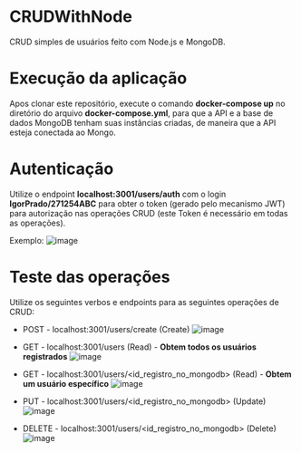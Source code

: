 # CRUDWithNode
CRUD simples de usuários feito com Node.js e MongoDB.

# Execução da aplicação
Apos clonar este repositório, execute o comando **docker-compose up** no diretório do arquivo **docker-compose.yml**, para que a API e a base de dados MongoDB tenham suas instâncias criadas, de maneira que a API esteja conectada ao Mongo. 

# Autenticação 
Utilize o endpoint **localhost:3001/users/auth** com o login **IgorPrado/271254ABC** para obter o token (gerado pelo mecanismo JWT) para autorização nas operações CRUD (este Token é necessário em todas as operações).  

Exemplo:
![image](https://github.com/IgorCavalcantiCianniPrado/CRUDWithNode/assets/86272097/2274585b-945e-497f-934f-6d267bff81cf)

# Teste das operações
Utilize os seguintes verbos e endpoints para as seguintes operações de CRUD:
* POST - localhost:3001/users/create (Create)
  ![image](https://github.com/IgorCavalcantiCianniPrado/CRUDWithNode/assets/86272097/11230643-7797-4b53-a164-508a5ee6b5b6)

* GET - localhost:3001/users (Read) - **Obtem todos os usuários registrados**
  ![image](https://github.com/IgorCavalcantiCianniPrado/CRUDWithNode/assets/86272097/0a4f8bbb-a8ce-438e-8d0d-1716eb55731d)
  
* GET - localhost:3001/users/<id_registro_no_mongodb> (Read) - **Obtem um usuário específico**
  ![image](https://github.com/IgorCavalcantiCianniPrado/CRUDWithNode/assets/86272097/416f453c-adc0-4766-a80e-2c9c486c089c)
  
* PUT - localhost:3001/users/<id_registro_no_mongodb> (Update)
  ![image](https://github.com/IgorCavalcantiCianniPrado/CRUDWithNode/assets/86272097/aa74d33e-6c33-42eb-809e-1e32776c248f)

* DELETE - localhost:3001/users/<id_registro_no_mongodb> (Delete)
  ![image](https://github.com/IgorCavalcantiCianniPrado/CRUDWithNode/assets/86272097/fa53c844-ef7b-429a-bdcb-98e0d28f1801)





